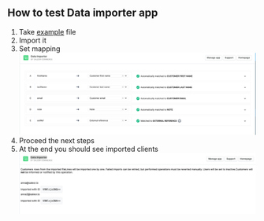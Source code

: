 ## How to test Data importer app

1. Take [example](./data/example.csv) file
2. Import it
3. Set mapping
   ![field-mapping.png](./images/field-mapping.png)
4. Proceed the next steps
5. At the end you should see imported clients
   ![customers.png](./images/customers.png)
